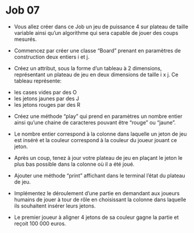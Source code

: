 # Job 07

* Vous allez créer dans ce Job un jeu de puissance 4 sur plateau de taille variable ainsi qu’un algorithme qui sera capable de jouer des coups mesurés.

* Commencez par créer une classe “Board” prenant en paramètres de construction deux
entiers i et j.

* Créez un attribut, sous la forme d’un tableau à 2 dimensions, représentant
un plateau de jeu en deux dimensions de taille i x j. Ce tableau représente:

- les cases vides par des O
- les jetons jaunes par des J
- les jetons rouges par des R

* Créez une méthode “play” qui prend en paramètres un nombre entier ainsi qu’une chaine de caracteres pouvant être “rouge” ou “jaune”. 

* Le nombre entier correspond à la colonne dans laquelle un jeton de jeu est inséré et la couleur correspond à la couleur du joueur jouant ce jeton. 

* Après un coup, tenez à jour votre plateau de jeu en plaçant le jeton le
plus bas possible dans la colonne où il a été joué.

* Ajouter une méthode “print” affichant dans le terminal l’état du plateau de jeu.

* Implémentez le déroulement d’une partie en demandant aux joueurs humains de jouer à tour de rôle en choisissant la colonne dans laquelle ils souhaitent insérer leurs jetons.

* Le premier joueur à aligner 4 jetons de sa couleur gagne la partie et reçoit 100 000 euros.